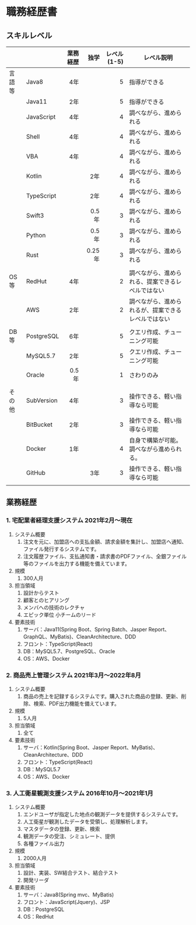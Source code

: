 # 職務経歴書

## スキルレベル

|     |            | 業務経歴 |    独学 | レベル(1-5) | レベル説明                     |
|-----|------------|-----:|------:|---------:|---------------------------|
| 言語等 | Java8      |   4年 |       |        5 | 指導ができる                    |
|     | Java11     |   2年 |       |        5 | 指導ができる                    |
|     | JavaScript |   4年 |       |        4 | 調べながら、進められる               |
|     | Shell      |   4年 |       |        4 | 調べながら、進められる               |
|     | VBA        |   4年 |       |        4 | 調べながら、進められる               |
|     | Kotlin     |      |    2年 |        4 | 調べながら、進められる               |
|     | TypeScript |      |    2年 |        4 | 調べながら、進められる               |
|     | Swift3     |      |  0.5年 |        3 | 調べながら、進められる               |
|     | Python     |      |  0.5年 |        3 | 調べながら、進められる               |
|     | Rust       |      | 0.25年 |        3 | 調べながら、進められる               |
|     |            |      |       |          |                           |
| OS等 | RedHut     |   4年 |       |        2 | 調べながら、進められる、提案できるレベルではない  |
|     | AWS        |   2年 |       |        2 | 調べながら、進められるが、提案できるレベルではない |
|     |            |      |       |          |                           |
| DB等 | PostgreSQL |   6年 |       |        5 | クエリ作成、チューニング可能            |
|     | MySQL5.7   |   2年 |       |        5 | クエリ作成、チューニング可能            |
|     | Oracle     | 0.5年 |       |        1 | さわりのみ                     |
|     |            |      |       |          |                           |
| その他 | SubVersion |   4年 |       |        3 | 操作できる、軽い指導なら可能            |
|     | BitBucket  |   2年 |       |        3 | 操作できる、軽い指導なら可能            |
|     | Docker     |   1年 |       |        4 | 自身で構築が可能。調べながら進められる。      |
|     | GitHub     |      |    3年 |        3 | 操作できる、軽い指導なら可能            |
|     |            |      |       |          |                           |

## 業務経歴

### 1. 宅配業者経理支援システム 2021年2月〜現在

1. システム概要
    1. 注文を元に、加盟店への支払金額、請求金額を集計し、加盟店へ通知、ファイル発行するシステムです。
    2. 注文履歴ファイル、支払通知書・請求書のPDFファイル、全銀ファイル等のファイルを出力する機能を備えています。
2. 規模
    1. 300人月
3. 担当領域
    1. 設計からテスト
    2. 顧客とのヒアリング
    3. メンバへの技術のレクチャ
    4. エピック単位 小チームのリード
4. 要素技術
    1. サーバ：Java11(Spring Boot、Spring Batch、Jasper Report、GraphQL、MyBatis)、CleanArchitecture、DDD
    2. フロント：TypeScript(React)
    3. DB：MySQL5.7、PostgreSQL、Oracle
    4. OS：AWS、Docker

### 2. 商品売上管理システム 2021年3月〜2022年8月

1. システム概要
    1. 商品の売上を記録するシステムです。購入された商品の登録、更新、削除、検索、PDF出力機能を備えています。
2. 規模
    1. 5人月
3. 担当領域
    1. 全て
4. 要素技術
    1. サーバ：Kotlin(Spring Boot、Jasper Report、MyBatis)、CleanArchitecture、DDD
    2. フロント：TypeScript(React)
    3. DB：MySQL5.7
    4. OS：AWS、Docker

### 3. 人工衛星観測支援システム 2016年10月〜2021年1月

1. システム概要
    1. エンドユーザが指定した地点の観測データを提供するシステムです。
    2. 人工衛星が観測したデータを受領し、処理解析します。
    3. マスタデータの登録、更新、検索
    4. 観測データの受注、シミュレート、提供
    5. 各種ファイル出力
2. 規模
    1. 2000人月
3. 担当領域
    1. 設計、実装、SW結合テスト、結合テスト
    2. 開発リーダ
4. 要素技術
    1. サーバ：Java8(Spring mvc、MyBatis)
    2. フロント：JavaScript(Jquery)、JSP
    3. DB：PostgreSQL
    4. OS：RedHut
